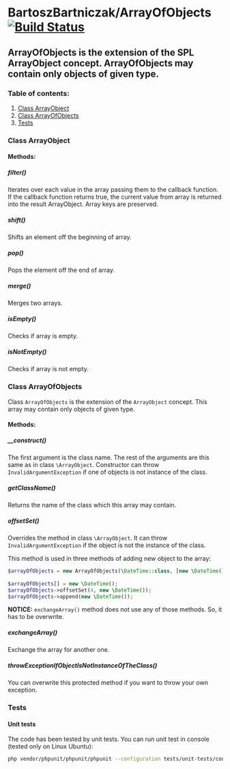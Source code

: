 BartoszBartniczak/ArrayOfObjects [![Build Status](https://travis-ci.org/BartoszBartniczak/ArrayOfObjects.svg?branch=master)](https://travis-ci.org/BartoszBartniczak/ArrayOfObjects)
===========
ArrayOfObjects is the extension of the SPL ArrayObject concept. ArrayOfObjects may contain only objects of given type.
-----

### Table of contents:
1. [Class ArrayObject](#class-arrayobject)
1. [Class ArrayOfObjects](#class-arrayofobjects)
2. [Tests](#tests)

### Class ArrayObject

#### Methods:

##### filter()
Iterates over each value in the array passing them to the callback function.
If the callback function returns true, the current value from array is returned into the result ArrayObject. Array keys are preserved.

##### shift()
Shifts an element off the beginning of array.

##### pop()
Pops the element off the end of array.

##### merge()
Merges two arrays.

##### isEmpty()
Checks if array is empty.

##### isNotEmpty()
Checks if array is not empty.

### Class ArrayOfObjects

Class `ArrayOfObjects` is the extension of the `ArrayObject` concept. This array may contain only objects of given type.

#### Methods:

##### __construct()

The first argument is the class name. The rest of the arguments are this same as in class `\ArrayObject`.
Constructor can throw `InvalidArgumentException` if one of objects is not instance of the class.

##### getClassName()
Returns the name of the class which this array may contain.

##### offsetSet()
Overrides the method in class `\ArrayObject`. It can throw `InvalidArgumentException` if the object is not the instance of the class.

This method is used in three methods of adding new object to the array:

```php
$arrayOfObjects = new ArrayOfObjects(\DateTime::class, [new \DateTime(), new \DateTime()]);
 
$arrayOfObjects[] = new \DateTime();
$arrayOfObjects->offsetSet(4, new \DateTime());
$arrayOfObjects->append(new \DateTime());
```

__NOTICE:__ `exchangeArray()` method does not use any of those methods. So, it has to be overwrite.

##### exchangeArray()

Exchange the array for another one.

##### throwExceptionIfObjectIsNotInstanceOfTheClass()
You can overwrite this protected method if you want to throw your own exception.

### Tests

#### Unit tests

The code has been tested by unit tests. You can run unit test in console (tested only on Linux Ubuntu):

```bash
php vendor/phpunit/phpunit/phpunit --configuration tests/unit-tests/configuration.xml
```